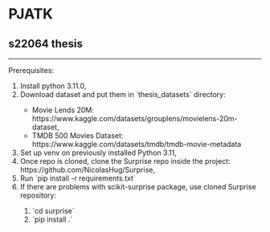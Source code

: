# PJATK
## s22064 thesis

***

Prerequisites:
<ol>
    <li>Install python 3.11.0,</li>
    <li>Download dataset and put them in `thesis_datasets` directory:</li>
        <ul>
            <li>Movie Lends 20M: https://www.kaggle.com/datasets/grouplens/movielens-20m-dataset,</li>
            <li>TMDB 500 Movies Dataset: https://www.kaggle.com/datasets/tmdb/tmdb-movie-metadata</li>
        </ul>
    <li>Set up venv on previously installed Python 3.11,</li>
    <li>Once repo is cloned, clone the Surprise repo inside the project: https://github.com/NicolasHug/Surprise,</li>
    <li>Run `pip install -r requirements.txt`</li>
    <li>If there are problems with scikit-surprise package, use cloned Surprise repository:</li>
    <ol>
        <li>`cd surprise`</li>
        <li>`pip install .`</li>
    </ol>
</ol>
